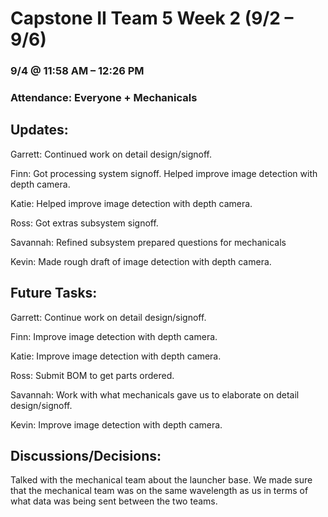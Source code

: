 # Capstone II Team 5 Week 2 (9/2 – 9/6)

### 9/4 @ 11:58 AM – 12:26 PM

### Attendance: Everyone + Mechanicals

## Updates:

Garrett: Continued work on detail design/signoff.

Finn: Got processing system signoff.
      Helped improve image detection with depth camera.

Katie: Helped improve image detection with depth camera.

Ross: Got extras subsystem signoff.

Savannah: Refined subsystem prepared questions for mechanicals 

Kevin: Made rough draft of image detection with depth camera.

## Future Tasks:

Garrett: Continue work on detail design/signoff.

Finn: Improve image detection with depth camera.

Katie: Improve image detection with depth camera.

Ross: Submit BOM to get parts ordered.

Savannah: Work with what mechanicals gave us to elaborate on detail design/signoff.

Kevin: Improve image detection with depth camera.

## Discussions/Decisions:

Talked with the mechanical team about the launcher base. We made sure that the mechanical team was on the same wavelength as us in terms of what data was being sent between the two teams.
